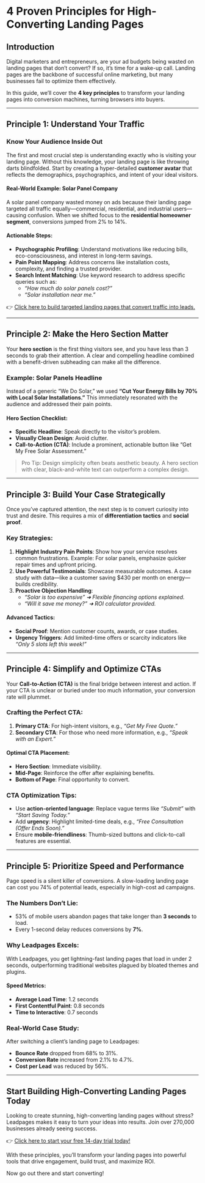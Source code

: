 # 4 Proven Principles for High-Converting Landing Pages

## Introduction

Digital marketers and entrepreneurs, are your ad budgets being wasted on landing pages that don’t convert? If so, it’s time for a wake-up call. Landing pages are the backbone of successful online marketing, but many businesses fail to optimize them effectively. 

In this guide, we’ll cover the **4 key principles** to transform your landing pages into conversion machines, turning browsers into buyers.

---

## Principle 1: Understand Your Traffic

### Know Your Audience Inside Out

The first and most crucial step is understanding exactly who is visiting your landing page. Without this knowledge, your landing page is like throwing darts blindfolded. Start by creating a hyper-detailed **customer avatar** that reflects the demographics, psychographics, and intent of your ideal visitors.

#### Real-World Example: Solar Panel Company
A solar panel company wasted money on ads because their landing page targeted all traffic equally—commercial, residential, and industrial users—causing confusion. When we shifted focus to the **residential homeowner segment**, conversions jumped from 2% to 14%.

#### Actionable Steps:
- **Psychographic Profiling**: Understand motivations like reducing bills, eco-consciousness, and interest in long-term savings.
- **Pain Point Mapping**: Address concerns like installation costs, complexity, and finding a trusted provider.
- **Search Intent Matching**: Use keyword research to address specific queries such as:
  - *“How much do solar panels cost?”*
  - *“Solar installation near me.”*

👉 [Click here to build targeted landing pages that convert traffic into leads.](https://bit.ly/LEadPages)

---

## Principle 2: Make the Hero Section Matter

Your **hero section** is the first thing visitors see, and you have less than 3 seconds to grab their attention. A clear and compelling headline combined with a benefit-driven subheading can make all the difference.

### Example: Solar Panels Headline
Instead of a generic “We Do Solar,” we used **“Cut Your Energy Bills by 70% with Local Solar Installations.”** This immediately resonated with the audience and addressed their pain points.

#### Hero Section Checklist:
- **Specific Headline**: Speak directly to the visitor’s problem.
- **Visually Clean Design**: Avoid clutter.
- **Call-to-Action (CTA)**: Include a prominent, actionable button like “Get My Free Solar Assessment.”

> Pro Tip: Design simplicity often beats aesthetic beauty. A hero section with clear, black-and-white text can outperform a complex design.

---

## Principle 3: Build Your Case Strategically

Once you’ve captured attention, the next step is to convert curiosity into trust and desire. This requires a mix of **differentiation tactics** and **social proof**.

### Key Strategies:
1. **Highlight Industry Pain Points**: Show how your service resolves common frustrations. Example: For solar panels, emphasize quicker repair times and upfront pricing.
2. **Use Powerful Testimonials**: Showcase measurable outcomes. A case study with data—like a customer saving $430 per month on energy—builds credibility.
3. **Proactive Objection Handling**:
   - *“Solar is too expensive” ➜ Flexible financing options explained.*
   - *“Will it save me money?” ➜ ROI calculator provided.*

#### Advanced Tactics:
- **Social Proof**: Mention customer counts, awards, or case studies.
- **Urgency Triggers**: Add limited-time offers or scarcity indicators like *“Only 5 slots left this week!”*

---

## Principle 4: Simplify and Optimize CTAs

Your **Call-to-Action (CTA)** is the final bridge between interest and action. If your CTA is unclear or buried under too much information, your conversion rate will plummet.

### Crafting the Perfect CTA:
1. **Primary CTA**: For high-intent visitors, e.g., *“Get My Free Quote.”*
2. **Secondary CTA**: For those who need more information, e.g., *“Speak with an Expert.”*

#### Optimal CTA Placement:
- **Hero Section**: Immediate visibility.
- **Mid-Page**: Reinforce the offer after explaining benefits.
- **Bottom of Page**: Final opportunity to convert.

### CTA Optimization Tips:
- Use **action-oriented language**: Replace vague terms like *“Submit”* with *“Start Saving Today.”*
- Add **urgency**: Highlight limited-time deals, e.g., *“Free Consultation (Offer Ends Soon).”*
- Ensure **mobile-friendliness**: Thumb-sized buttons and click-to-call features are essential.

---

## Principle 5: Prioritize Speed and Performance

Page speed is a silent killer of conversions. A slow-loading landing page can cost you 74% of potential leads, especially in high-cost ad campaigns.

### The Numbers Don’t Lie:
- 53% of mobile users abandon pages that take longer than **3 seconds** to load.
- Every 1-second delay reduces conversions by **7%**.

### Why Leadpages Excels:
With Leadpages, you get lightning-fast landing pages that load in under 2 seconds, outperforming traditional websites plagued by bloated themes and plugins.

#### Speed Metrics:
- **Average Load Time**: 1.2 seconds
- **First Contentful Paint**: 0.8 seconds
- **Time to Interactive**: 0.7 seconds

### Real-World Case Study:
After switching a client’s landing page to Leadpages:
- **Bounce Rate** dropped from 68% to 31%.
- **Conversion Rate** increased from 2.1% to 4.7%.
- **Cost per Lead** was reduced by 56%.

---

## Start Building High-Converting Landing Pages Today

Looking to create stunning, high-converting landing pages without stress? Leadpages makes it easy to turn your ideas into results. Join over 270,000 businesses already seeing success.

👉 [Click here to start your free 14-day trial today!](https://bit.ly/LEadPages)

With these principles, you’ll transform your landing pages into powerful tools that drive engagement, build trust, and maximize ROI.

Now go out there and start converting!
